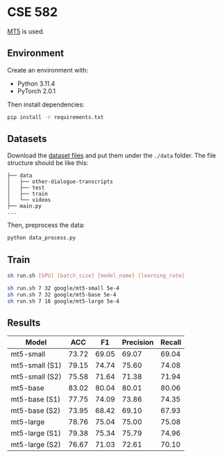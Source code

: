 # CSE 582

[MT5](https://huggingface.co/docs/transformers/v4.27.2/en/model_doc/mt5) is used.


## Environment

Create an environment with:

- Python 3.11.4
- PyTorch 2.0.1

Then install dependencies:

```bash
pip install -r requirements.txt
```


## Datasets

Download the [dataset files](https://drive.google.com/drive/folders/1RAWWGTI7ciFkQfl3P9TSlC8Wm-seZYrN) and put them under the `./data` folder. The file structure should be like this:

```
├── data
│   ├── other-dialogue-transcripts
│   ├── test
│   ├── train
│   └── videos
├── main.py
...
```

Then, preprocess the data:

```bash
python data_process.py
```


##  Train

```bash
sh run.sh [GPU] [batch_size] [model_name] [learning_rate]

sh run.sh 7 32 google/mt5-small 5e-4
sh run.sh 7 32 google/mt5-base 5e-4
sh run.sh 7 16 google/mt5-large 5e-4
```


## Results

| Model          | ACC      | F1       | Precision | Recall   |
|----------------|----------|----------|-----------|----------|
| mt5-small      | 73.72    | 69.05    | 69.07     | 69.04    |
| mt5-small (S1) | 79.15    | 74.74    | 75.60     | 74.08    |
| mt5-small (S2) | 75.58    | 71.64    | 71.38     | 71.94    |
| mt5-base       | 83.02    | 80.04    | 80.01     | 80.06    |
| mt5-base (S1)  | 77.75    | 74.09    | 73.86     | 74.35    |
| mt5-base (S2)  | 73.95    | 68.42    | 69.10     | 67.93    |
| mt5-large      | 78.76    | 75.04    | 75.00     | 75.08    |
| mt5-large (S1) | 79.38    | 75.34    | 75.79     | 74.96    |
| mt5-large (S2) | 76.67    | 71.03    | 72.61     | 70.10    |

